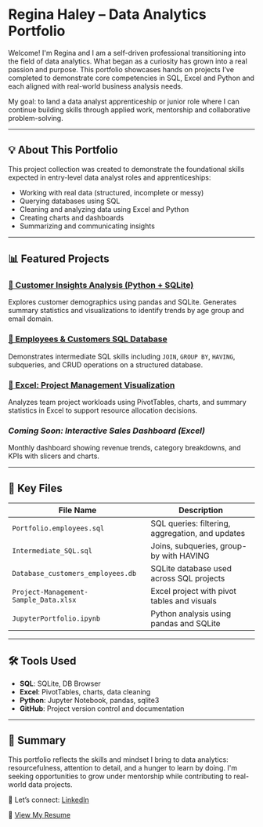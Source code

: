 # Regina Haley – Data Analytics Portfolio

Welcome! I'm Regina and I am a self-driven professional transitioning into the field of data analytics. What began as a curiosity has grown into a real passion and purpose. This portfolio showcases hands on projects I’ve completed to demonstrate core competencies in SQL, Excel and Python and each aligned with real-world business analysis needs.

My goal: to land a data analyst apprenticeship or junior role where I can continue building skills through applied work, mentorship and collaborative problem-solving.

---

## 💡 About This Portfolio

This project collection was created to demonstrate the foundational skills expected in entry-level data analyst roles and apprenticeships:

- Working with real data (structured, incomplete or messy)
- Querying databases using SQL
- Cleaning and analyzing data using Excel and Python
- Creating charts and dashboards
- Summarizing and communicating insights

---

## 📊 Featured Projects

### [📁 Customer Insights Analysis (Python + SQLite)](https://github.com/ReginaHaley/Jupyter-customer-data)
Explores customer demographics using pandas and SQLite. Generates summary statistics and visualizations to identify trends by age group and email domain.

### [📁 Employees & Customers SQL Database](https://github.com/ReginaHaley/SQLdatabase)
Demonstrates intermediate SQL skills including `JOIN`, `GROUP BY`, `HAVING`, subqueries, and CRUD operations on a structured database.

### [📁 Excel: Project Management Visualization](https://github.com/ReginaHaley/excel-project-management-analysis)
Analyzes team project workloads using PivotTables, charts, and summary statistics in Excel to support resource allocation decisions.

### *Coming Soon: Interactive Sales Dashboard (Excel)*
Monthly dashboard showing revenue trends, category breakdowns, and KPIs with slicers and charts.

---

## 🧩 Key Files

| File Name                          | Description |
|-----------------------------------|-------------|
| `Portfolio.employees.sql`         | SQL queries: filtering, aggregation, and updates |
| `Intermediate_SQL.sql`           | Joins, subqueries, group-by with HAVING |
| `Database_customers_employees.db` | SQLite database used across SQL projects |
| `Project-Management-Sample_Data.xlsx` | Excel project with pivot tables and visuals |
| `JupyterPortfolio.ipynb`          | Python analysis using pandas and SQLite |

---

## 🛠️ Tools Used

- **SQL**: SQLite, DB Browser
- **Excel**: PivotTables, charts, data cleaning
- **Python**: Jupyter Notebook, pandas, sqlite3
- **GitHub**: Project version control and documentation

---

## 🧠 Summary

This portfolio reflects the skills and mindset I bring to data analytics: resourcefulness, attention to detail, and a hunger to learn by doing. I'm seeking opportunities to grow under mentorship while contributing to real-world data projects.

📩 Let’s connect: [LinkedIn](https://linkedin.com/in/reginahaley)

📄 [View My Resume](https://github.com/ReginaHaley/resume)

